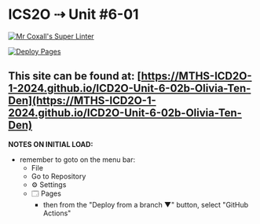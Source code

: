 # ICS2O ⇢ Unit #6-01

[![Mr Coxall's Super Linter](https://github.com/MTHS-ICD2O-1-2024/ICD2O-Unit-6-02b-Olivia-Ten-Den/workflows/Mr%20Coxall's%20Super%20Linter/badge.svg)](https://github.com/MTHS-ICD2O-1-2024/ICD2O-Unit-6-02b-Olivia-Ten-Den/actions)

[![Deploy Pages](https://github.com/MTHS-ICD2O-1-2024/ICD2O-Unit-6-02b-Olivia-Ten-Den/workflows/Deploy%20Pages/badge.svg)](https://github.com/MTHS-ICD2O-1-2024/ICD2O-Unit-6-02b-Olivia-Ten-Den/actions)

This site can be found at: [https://MTHS-ICD2O-1-2024.github.io/ICD2O-Unit-6-02b-Olivia-Ten-Den](https://MTHS-ICD2O-1-2024.github.io/ICD2O-Unit-6-02b-Olivia-Ten-Den)
---

**NOTES ON INITIAL LOAD:**
- remember to goto on the menu bar:
  - File
  - Go to Repository
  - ⚙ Settings
  - 🗔 Pages
    - then from the "Deploy from a branch ▼" button, select "GitHub Actions"
